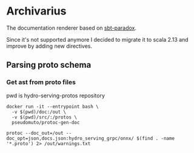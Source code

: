 # Archivarius

The documentation renderer based on [sbt-paradox](https://github.com/lightbend/paradox).

Since it's not supported anymore I decided to migrate it to scala 2.13 and improve by adding
new directives.

## Parsing proto schema

### Get ast from proto files
pwd is hydro-serving-protos repository

```
docker run -it --entrypoint bash \
  -v $(pwd)/doc:/out \
  -v $(pwd)/src/:/protos \
  pseudomuto/protoc-gen-doc

protoc --doc_out=/out --doc_opt=json,docs.json:hydro_serving_grpc/onnx/ $(find . -name '*.proto') 2> /out/warnings.txt
```